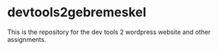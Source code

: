 # devtools2gebremeskel
This is the repository for the dev tools 2 wordpress website and other assignments.

